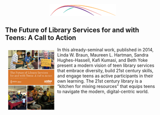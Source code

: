 <div style="text-align:center;"><img src="/assets/CL_Swoosh.png" alt=""/></div>

## The Future of Library Services for and with Teens: A Call to Action 

<a href="http://www.ala.org/yaforum/future-library-services-and-teens-project-report">
<img src="/assets/futures_cover.png" alt="" style="float:left; width:150px; margin:10px;"/></a>In this already-seminal work, published in 2014, Linda W. Braun, Maureen L. Hartman, Sandra Hughes-Hassell, Kafi Kumasi, and Beth Yoke present a modern vision of teen library services that embrace diversity, build 21st century skills, and engage teens as active participants in their own learning. The 21st century library is a “kitchen for mixing resources” that equips teens to navigate the modern, digital-centric world.
